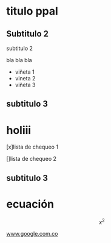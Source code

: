 # titulo ppal

## Subtitulo 2


subtitulo 2

bla bla bla

* viñeta 1
* vineta 2
* viñeta 3

## subtitulo 3

# holiii

[x]lista de chequeo 1

[]lista de chequeo 2

## subtitulo 3

# ecuación

$$x^2$$

www.google.com.co


